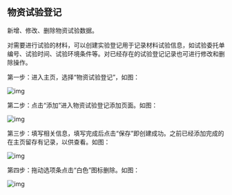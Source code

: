 ## **物资试验登记**

新增、修改、删除物资试验数据。

对需要进行试验的材料，可以创建实验登记用于记录材料试验信息，如试验委托单编号、试验时间、试验环境条件等。对已经存在的试验登记记录也可进行修改和删除操作。

 

第一步：进入主页，选择“物资试验登记”，如图：

![img](https://zctc.obs.myhuaweicloud.com/official/markdownImg/img125.png) 

第二步：点击“添加”进入物资试验登记添加页面。如图：

![img](https://zctc.obs.myhuaweicloud.com/official/markdownImg/img126.png) 

第三步：填写相关信息，填写完成后点击“保存”即创建成功。之前已经添加完成的在主页留存有记录，以供查看。如图：

![img](https://zctc.obs.myhuaweicloud.com/official/markdownImg/img127.png) 

 

第四步：拖动选项条点击“白色”图标删除。如图：

![img](https://zctc.obs.myhuaweicloud.com/official/markdownImg/img128.png) 

 